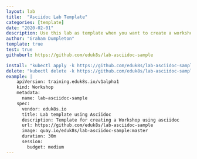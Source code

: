 ```yaml
---
layout: lab
title:  "Asciidoc Lab Template"
categories: [template]
date: "2020-02-01"
description: Use this lab as template when you want to create a workshop using Asciidoc
author: "Graham Dumpleton"
template: true
test: true
githuburl: https://github.com/eduk8s/lab-asciidoc-sample

install: "kubectl apply -k https://github.com/eduk8s/lab-asciidoc-sample"
delete: "kubectl delete -k https://github.com/eduk8s/lab-asciidoc-sample"
example: |
    apiVersion: training.eduk8s.io/v1alpha1
    kind: Workshop
    metadata:
      name: lab-asciidoc-sample
    spec:
      vendor: eduk8s.io
      title: Lab template using Asciidoc
      description: Template for creating a Workshop using asciidoc
      url: https://github.com/eduk8s/lab-asciidoc-sample
      image: quay.io/eduk8s/lab-asciidoc-sample:master
      duration: 30m
      session:
        budget: medium
---
```

